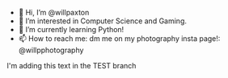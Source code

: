 - 👋 Hi, I’m @willpaxton
- 👀 I’m interested in Computer Science and Gaming.
- 🌱 I’m currently learning Python!
- 📫 How to reach me: dm me on my photography insta page!: @willpphotography

<!---
willpaxton/willpaxton is a ✨ special ✨ repository because its `README.md` (this file) appears on your GitHub profile.
You can click the Preview link to take a look at your changes.
--->


I'm adding this text in the TEST branch
